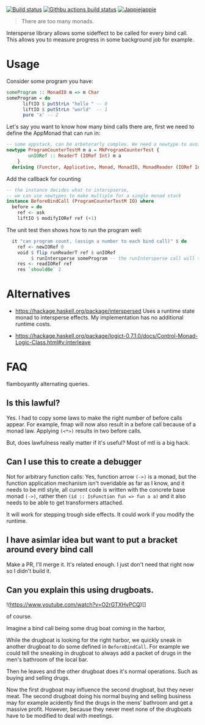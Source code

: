 [![Build status](https://img.shields.io/travis/jappeace/haskell-template-project)](https://travis-ci.org/jappeace/haskell-template-project/builds/)
[![Githbu actions build status](https://img.shields.io/github/workflow/status/jappeace/haskell-template-project/Test)](https://github.com/jappeace/haskell-template-project/actions)
[![Jappiejappie](https://img.shields.io/badge/discord-jappiejappie-black?logo=discord)](https://discord.gg/Hp4agqy)

> There are too many monads.

Intersperse library allows some sideffect to be called for every bind
call.
This allows you to measure progress in some background job for example.

# Usage

Consider some program you have:
```haskell
someProgram :: MonadIO m => m Char
someProgram = do
      liftIO $ putStrLn "hello " -- 0
      liftIO $ putStrLn "world"  -- 1
      pure 'x' -- 2

```
Let's say you want to know how many bind calls there are,
first we need to define the AppMonad that can run in:

```haskell
-- some appstack, can be arbeterarly complex. We need a newtype to avoid orphans.
newtype ProgramCounterTestM m a = MkProgramCounterTest {
        unIORef :: ReaderT (IORef Int) m a
    }
  deriving (Functor, Applicative, Monad, MonadIO, MonadReader (IORef Int) )
```

Add the callback for counting
```haskell
-- the instance decides what to interspserse,
-- we can use newtypes to make multiple for a single monad stack
instance BeforeBindCall (ProgramCounterTestM IO) where
  before = do
    ref <- ask
    liftIO $ modifyIORef ref (+1)

```

The unit test then shows how to run the program well:

```haskell
  it "can program count, (assign a number to each bind call)" $ do
    ref <- newIORef 0
    void $ flip runReaderT ref $ unIORef
         $ runIntersperse someProgram -- the runIntersperse call will tell you what instance to provide (as a type error)
    res <- readIORef ref
    res `shouldBe` 2

```

# Alternatives

+ https://hackage.haskell.org/package/interspersed
  Uses a runtime state monad to intersperse effects.
  My implementation has no additional runtime costs.
  
+ https://hackage.haskell.org/package/logict-0.7.1.0/docs/Control-Monad-Logic-Class.html#v:interleave
  

# FAQ
flamboyantly alternating queries.

## Is this lawful?
Yes.
I had to copy some laws to make the right number of before calls appear.
For example, fmap will now also result in a before call because of a monad law.
Applying `(<*>)` results in two before calls.
 
But, does lawfulness really matter if it's useful? 
Most of mtl is a big hack.

## Can I use this to create a debugger
Not for arbitrary function calls:
Yes, function arrow `(->)` is a monad, but
the function application mechanism isn't overidable as far as I know,
and it needs to be mtl style, all current code is written with the concrete
base monad `(->)`, rather then `(id :: IsFunction fun => fun a a)`
and it also needs to be able to get transformers attached.

It will work for stepping trough side effects.
It could work if you modify the runtime.

## I have asimlar idea but want to put a bracket around every bind call
Make a PR, I'll merge it. It's related enough. I just don't need that
right now so I didn't build it.


## Can you explain this using drugboats.

!(https://www.youtube.com/watch?v=O2rGTXHvPCQ)[]

of course.

Imagine a bind call being some drug boat coming in the harbor,

While the drugboat is looking for the right harbor, we quickly sneak in
another drugboat to do some defined in `BeforeBindCall`.
For example we could tell the sneaking in drugboat to always add
a packet of drugs in the men's bathroom of the local bar.

Then he leaves and the other drugboat does it's normal operations.
Such as buying and selling drugs.

Now the first drugboat may influence the second drugboat, but they never meat.
The second drugboat doing his normal buying and selling business may for example 
acidently find the drugs in the mens' bathroom and get a massive
profit.
However, because they never meet none of the drugboats have to
be modified to deal with meetings.
